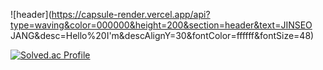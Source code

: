 ![header](https://capsule-render.vercel.app/api?type=waving&color=000000&height=200&section=header&text=JINSEO JANG&desc=Hello%20I'm&descAlignY=30&fontColor=ffffff&fontSize=48)
<!--
**jang6129/jang6129** is a ✨ _special_ ✨ repository because its `README.md` (this file) appears on your GitHub profile.

Here are some ideas to get you started:

- 🔭 I’m currently working on ...
- 🌱 I’m currently learning ...
- 👯 I’m looking to collaborate on ...
- 🤔 I’m looking for help with ...
- 💬 Ask me about ...
- 📫 How to reach me: ...
- 😄 Pronouns: ...
- ⚡ Fun fact: ...
-->

[![Solved.ac Profile](http://mazassumnida.wtf/api/v2/generate_badge?boj=jang6129)](https://solved.ac/jang6129/)
